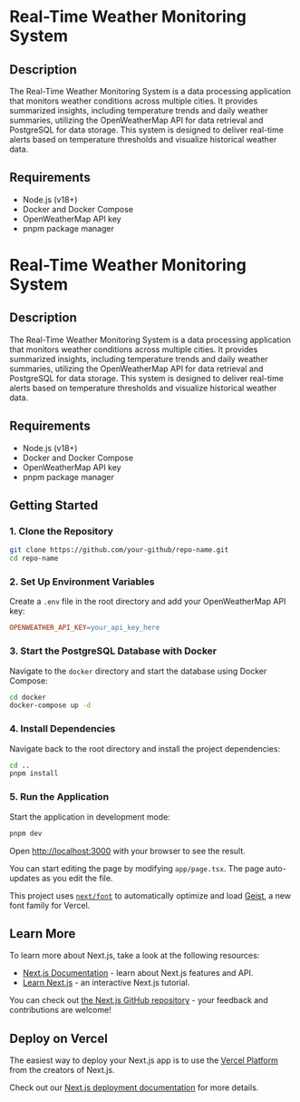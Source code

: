 
# Real-Time Weather Monitoring System

## Description
The Real-Time Weather Monitoring System is a data processing application that monitors weather conditions across multiple cities. It provides summarized insights, including temperature trends and daily weather summaries, utilizing the OpenWeatherMap API for data retrieval and PostgreSQL for data storage. This system is designed to deliver real-time alerts based on temperature thresholds and visualize historical weather data.

## Requirements
- Node.js (v18+)
- Docker and Docker Compose
- OpenWeatherMap API key
- pnpm package manager

# Real-Time Weather Monitoring System

## Description
The Real-Time Weather Monitoring System is a data processing application that monitors weather conditions across multiple cities. It provides summarized insights, including temperature trends and daily weather summaries, utilizing the OpenWeatherMap API for data retrieval and PostgreSQL for data storage. This system is designed to deliver real-time alerts based on temperature thresholds and visualize historical weather data.

## Requirements
- Node.js (v18+)
- Docker and Docker Compose
- OpenWeatherMap API key
- pnpm package manager

## Getting Started

### 1. Clone the Repository
```bash
git clone https://github.com/your-github/repo-name.git
cd repo-name
```

### 2. Set Up Environment Variables
Create a `.env` file in the root directory and add your OpenWeatherMap API key:
```makefile
OPENWEATHER_API_KEY=your_api_key_here
```

### 3. Start the PostgreSQL Database with Docker
Navigate to the `docker` directory and start the database using Docker Compose:
```bash
cd docker
docker-compose up -d
```

### 4. Install Dependencies
Navigate back to the root directory and install the project dependencies:
```bash
cd ..
pnpm install
```

### 5. Run the Application
Start the application in development mode:
```bash
pnpm dev
```

Open [http://localhost:3000](http://localhost:3000) with your browser to see the result.

You can start editing the page by modifying `app/page.tsx`. The page auto-updates as you edit the file.

This project uses [`next/font`](https://nextjs.org/docs/app/building-your-application/optimizing/fonts) to automatically optimize and load [Geist](https://vercel.com/font), a new font family for Vercel.

## Learn More

To learn more about Next.js, take a look at the following resources:

- [Next.js Documentation](https://nextjs.org/docs) - learn about Next.js features and API.
- [Learn Next.js](https://nextjs.org/learn) - an interactive Next.js tutorial.

You can check out [the Next.js GitHub repository](https://github.com/vercel/next.js) - your feedback and contributions are welcome!

## Deploy on Vercel

The easiest way to deploy your Next.js app is to use the [Vercel Platform](https://vercel.com/new?utm_medium=default-template&filter=next.js&utm_source=create-next-app&utm_campaign=create-next-app-readme) from the creators of Next.js.

Check out our [Next.js deployment documentation](https://nextjs.org/docs/app/building-your-application/deploying) for more details.
